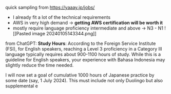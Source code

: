 quick sampling from https://yaaay.jp/jobs/

- I already fit a lot of the technical requirements
- AWS in very high demand -> **getting AWS certification will be worth it**
- mostly require language proficiency intermediate and above -> N3 - N1
![[Pasted image 20240105143344.png]]

from ChatGPT:
**Study Hours**: According to the Foreign Service Institute (FSI), for English speakers, reaching a Level 3 proficiency in a Category III language typically requires about 900-1100 hours of study. While this is a guideline for English speakers, your experience with Bahasa Indonesia may slightly reduce the time needed.

I will now set a goal of cumulative 1000 hours of Japanese practice by some date (say, 1 July 2024). This must include not only Duolingo but also supplemental e